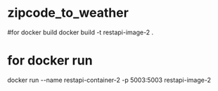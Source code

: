 # zipcode_to_weather


#for docker build
docker build -t restapi-image-2 .

# for docker run

docker run --name restapi-container-2 -p 5003:5003 restapi-image-2
